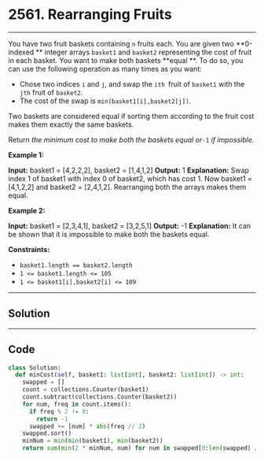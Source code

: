 # 2561. Rearranging Fruits

---

You have two fruit baskets containing `n` fruits each. You are given two **0-indexed ** integer arrays `basket1` and `basket2` representing the cost of fruit in each basket. You want to make both baskets **equal **. To do so, you can use the following operation as many times as you want:

  * Chose two indices `i` and `j`, and swap the `ith `fruit of `basket1` with the `jth` fruit of `basket2`.
  * The cost of the swap is `min(basket1[i],basket2[j])`.



Two baskets are considered equal if sorting them according to the fruit cost makes them exactly the same baskets.

Return _the minimum cost to make both the baskets equal or_`-1` _if impossible._

 

**Example 1:**


**Input:** basket1 = [4,2,2,2], basket2 = [1,4,1,2]
**Output:** 1
**Explanation:** Swap index 1 of basket1 with index 0 of basket2, which has cost 1. Now basket1 = [4,1,2,2] and basket2 = [2,4,1,2]. Rearranging both the arrays makes them equal.


**Example 2:**


**Input:** basket1 = [2,3,4,1], basket2 = [3,2,5,1]
**Output:** -1
**Explanation:** It can be shown that it is impossible to make both the baskets equal.


 

**Constraints:**

  * `basket1.length == basket2.length`
  * `1 <= basket1.length <= 105`
  * `1 <= basket1[i],basket2[i] <= 109`

---

## Solution



---

## Code
```python
class Solution:
  def minCost(self, basket1: list[int], basket2: list[int]) -> int:
    swapped = []
    count = collections.Counter(basket1)
    count.subtract(collections.Counter(basket2))
    for num, freq in count.items():
      if freq % 2 != 0:
        return -1
      swapped += [num] * abs(freq // 2)
    swapped.sort()
    minNum = min(min(basket1), min(basket2))
    return sum(min(2 * minNum, num) for num in swapped[0:len(swapped) // 2])
```
